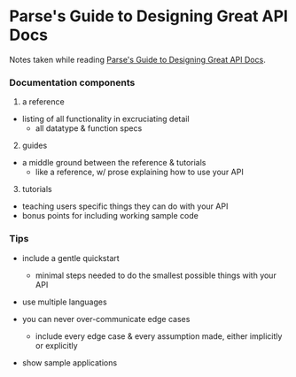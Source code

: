 # Parse's Guide to Designing Great API Docs

Notes taken while reading [Parse's Guide to Designing Great API Docs](http://blog.parse.com/learn/engineering/designing-great-api-docs/).

### Documentation components

1. a reference
  * listing of all functionality in excruciating detail
    - all datatype & function specs

2. guides
  * a middle ground between the reference & tutorials
    - like a reference, w/ prose explaining how to use your API

3. tutorials
  * teaching users specific things they can do with your API
  * bonus points for including working sample code

### Tips

* include a gentle quickstart
  - minimal steps needed to do the smallest possible things with your API

* use multiple languages

* you can never over-communicate edge cases
  - include every edge case & every assumption made, either implicitly or explicitly

* show sample applications
